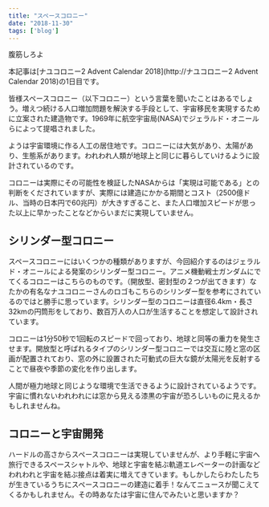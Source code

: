 ```yaml
---
title: "スペースコロニー"
date: "2018-11-30"
tags: ['blog']
---
```


腹筋しろよ

本記事は[ナユコロニー2 Advent Calendar 2018](http://ナユコロニー2 Advent Calendar 2018)の1日目です。

皆様スペースコロニー（以下コロニー）という言葉を聞いたことはあるでしょう。増えつ続ける人口増加問題を解決する手段として、宇宙移民を実現するために立案された建造物です。1969年に航空宇宙局(NASA)でジェラルド・オニールらによって提唱されました。

ようは宇宙環境に作る人工の居住地です。コロニーには大気があり、太陽があり、生態系があります。われわれ人類が地球上と同じに暮らしていけるように設計されているのです。

コロニーは実際にその可能性を検証したNASAからは「実現は可能である」との判断をくだされていますが、実際には建造にかかる期間とコスト（2500億ドル、当時の日本円で60兆円）が大きすぎること、また人口増加スピードが思った以上に早かったことなどからいまだに実現していません。

## シリンダー型コロニー

スペースコロニーにはいくつかの種類がありますが、今回紹介するのはジェラルド・オニールによる発案のシリンダー型コロニー。アニメ機動戦士ガンダムにでてくるコロニーはこちらのものです。（開放型、密封型の２つが出てきます）なたかの有名なナユコロニーさんのロゴもこちらのシリンダー型を参考にされているのではと勝手に思っています。シリンダー型のコロニーは直径6.4km・長さ32kmの円筒形をしており、数百万人の人口が生活することを想定して設計されています。

コロニーは1分50秒で1回転のスピードで回っており、地球と同等の重力を発生させます。開放型と呼ばれるタイプのシリンダー型コロニーでは交互に陸と窓の区画が配置されており、窓の外に設置された可動式の巨大な鏡が太陽光を反射することで昼夜や季節の変化を作り出します。

人間が極力地球と同じような環境で生活できるように設計されているようです。宇宙に慣れないわれわれには窓から見える漆黒の宇宙が恐ろしいものに見えるかもしれませんね。

## コロニーと宇宙開発

ハードルの高さからスペースコロニーは実現していませんが、より手軽に宇宙へ旅行できるスペースシャトルや、地球と宇宙を結ぶ軌道エレベーターの計画などわれわれと宇宙を結ぶ接点は着実に増えてきています。もしかしたらわたしたちが生きているうちにスペースコロニーの建造に着手！なんてニュースが聞こえてくるかもしれません。その時あなたは宇宙に住んでみたいと思いますか？
